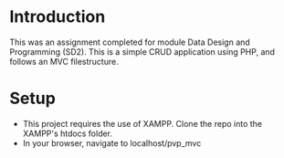 # Introduction
This was an assignment completed for module Data Design and Programming (SD2). This is a simple CRUD application using PHP, and follows an MVC filestructure.

# Setup
- This project requires the use of XAMPP. Clone the repo into the XAMPP's htdocs folder.
- In your browser, navigate to localhost/pvp_mvc

